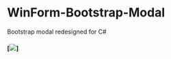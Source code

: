 # WinForm-Bootstrap-Modal
Bootstrap modal redesigned for C#
#### [![](https://cdn.monetizejs.com/resources/button-32.png)]
